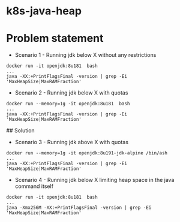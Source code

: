 # k8s-java-heap

# Problem statement

* Scenario 1 - Running jdk below X without any restrictions
```
docker run -it openjdk:8u181  bash
...
java -XX:+PrintFlagsFinal -version | grep -Ei 'MaxHeapSize|MaxRAMFraction'
```
* Scenario 2 - Running jdk below X with quotas
```
docker run --memory=1g -it openjdk:8u181  bash
...
java -XX:+PrintFlagsFinal -version | grep -Ei 'MaxHeapSize|MaxRAMFraction'
```

## Solution

* Scenario 3 - Running jdk above X with quotas
```
docker run --memory=1g -it openjdk:8u191-jdk-alpine /bin/ash
...
java -XX:+PrintFlagsFinal -version | grep -Ei 'MaxHeapSize|MaxRAMFraction'
```

* Scenario 4 - Running jdk below X limiting heap space in the java command itself
```
docker run -it openjdk:8u181  bash
...
java -Xmx256M -XX:+PrintFlagsFinal -version | grep -Ei 'MaxHeapSize|MaxRAMFraction'

```
